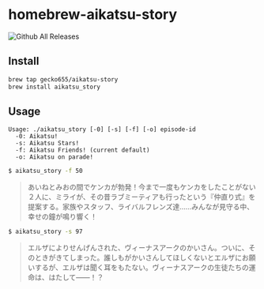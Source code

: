 # homebrew-aikatsu-story
![Github All Releases](https://img.shields.io/github/downloads/gecko655/homebrew-aikatsu-story/total.svg)


## Install

```bash
brew tap gecko655/aikatsu-story
brew install aikatsu_story
```

## Usage
```
Usage: ./aikatsu_story [-0] [-s] [-f] [-o] episode-id
  -0: Aikatsu!
  -s: Aikatsu Stars!
  -f: Aikatsu Friends! (current default)
  -o: Aikatsu on parade!
```

```bash
$ aikatsu_story -f 50
```
> あいねとみおの間でケンカが勃発！今まで一度もケンカをしたことがない２人に、ミライが、その昔ラブミーティアも行ったという『仲直り式』を提案する。家族やスタッフ、ライバルフレンズ達……みんなが見守る中、幸せの鐘が鳴り響く！

```bash
$ aikatsu_story -s 97
```
> エルザによりせんげんされた、ヴィーナスアークのかいさん。ついに、そのときがきてしまった。誰しもがかいさんしてほしくないとエルザにお願いするが、エルザは聞く耳をもたない。ヴィーナスアークの生徒たちの運命は、はたして――！？
